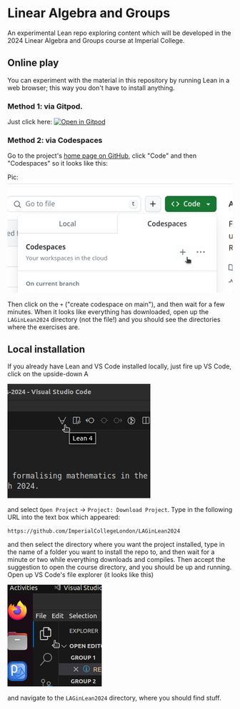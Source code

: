 # Linear Algebra and Groups

An experimental Lean repo exploring content which will be developed in the 2024 Linear Algebra and Groups course at Imperial College.

## Online play

You can experiment with the material in this repository by running Lean in a web browser; this way you don't have to install anything.

### Method 1: via Gitpod.

Just click here: [![Open in Gitpod](https://gitpod.io/button/open-in-gitpod.svg)](https://gitpod.io/#https://github.com/ImperialCollegeLondon/LAGinLean2024)

### Method 2: via Codespaces

Go to the project's [home page on GitHub](https://github.com/ImperialCollegeLondon/formalising-mathematics-2024),
click "Code" and then "Codespaces" so it looks like this:

Pic: ![codespaces installation](png/codespaces.png?raw=true "codespaces installation")

Then click on the `+` ("create codespace on main"), and then wait for a few minutes. When it looks like everything has downloaded, open up the `LAGinLean2024` directory (not the file!) and you should see the directories where the exercises are.

## Local installation

If you already have Lean and VS Code installed locally, just fire up VS Code, click on the upside-down A

![an upside-down A](png/clone_forall.png?raw=true "an upside-down A")

and select `Open Project` -> `Project: Download Project`. Type in the following URL into the text box which appeared:

```
https://github.com/ImperialCollegeLondon/LAGinLean2024
```

and then select the directory where you want the project installed, type in the name of a folder you want to install the repo to, and then wait for a minute or two while everything downloads and compiles. Then accept the suggestion to open the course directory, and you should be up and running. Open up VS Code's file explorer (it looks like this)

![File explorer](png/file_explorer.png?raw=true "File explorer")

and navigate to the `LAGinLean2024` directory, where you should find stuff.
